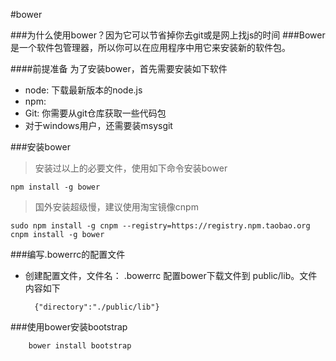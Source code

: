 #bower

###为什么使用bower？因为它可以节省掉你去git或是网上找js的时间
###Bower是一个软件包管理器，所以你可以在应用程序中用它来安装新的软件包。

####前提准备
为了安装bower，首先需要安装如下软件
- node: 下载最新版本的node.js
- npm:
- Git: 你需要从git仓库获取一些代码包
- 对于windows用户，还需要装msysgit

###安装bower
>安装过以上的必要文件，使用如下命令安装bower

    npm install -g bower

>国外安装超级慢，建议使用淘宝镜像cnpm

    sudo npm install -g cnpm --registry=https://registry.npm.taobao.org
    cnpm install -g bower
    
    
###编写.bowerrc的配置文件
* 创建配置文件，文件名： .bowerrc
   配置bower下载文件到 public/lib。文件内容如下
   
        {"directory":"./public/lib"}
###使用bower安装bootstrap
    
        bower install bootstrap

